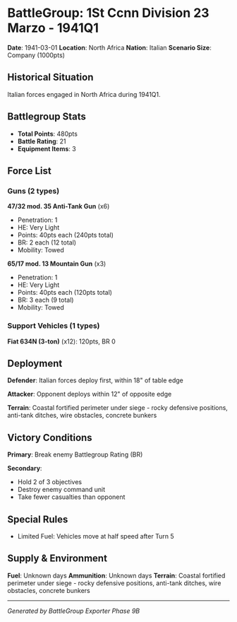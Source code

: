 # BattleGroup: 1St Ccnn Division 23 Marzo - 1941Q1

**Date**: 1941-03-01
**Location**: North Africa
**Nation**: Italian
**Scenario Size**: Company (1000pts)

## Historical Situation

Italian forces engaged in North Africa during 1941Q1.

## Battlegroup Stats

- **Total Points**: 480pts
- **Battle Rating**: 21
- **Equipment Items**: 3

## Force List

### Guns (2 types)

**47/32 mod. 35 Anti-Tank Gun** (x6)
- Penetration: 1
- HE: Very Light
- Points: 40pts each (240pts total)
- BR: 2 each (12 total)
- Mobility: Towed

**65/17 mod. 13 Mountain Gun** (x3)
- Penetration: 1
- HE: Very Light
- Points: 40pts each (120pts total)
- BR: 3 each (9 total)
- Mobility: Towed

### Support Vehicles (1 types)

**Fiat 634N (3-ton)** (x12): 120pts, BR 0

## Deployment

**Defender**: Italian forces deploy first, within 18" of table edge

**Attacker**: Opponent deploys within 12" of opposite edge

**Terrain**: Coastal fortified perimeter under siege - rocky defensive positions, anti-tank ditches, wire obstacles, concrete bunkers

## Victory Conditions

**Primary**: Break enemy Battlegroup Rating (BR)

**Secondary**:
- Hold 2 of 3 objectives
- Destroy enemy command unit
- Take fewer casualties than opponent

## Special Rules

- Limited Fuel: Vehicles move at half speed after Turn 5

## Supply & Environment

**Fuel**: Unknown days
**Ammunition**: Unknown days
**Terrain**: Coastal fortified perimeter under siege - rocky defensive positions, anti-tank ditches, wire obstacles, concrete bunkers

---

*Generated by BattleGroup Exporter Phase 9B*
